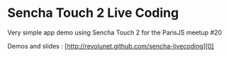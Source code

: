Sencha Touch 2 Live Coding
===

Very simple app demo using Sencha Touch 2 for the ParisJS meetup #20

Demos and slides : [http://revolunet.github.com/sencha-livecoding][0]


 [0]: http://revolunet.github.com/sencha-livecoding